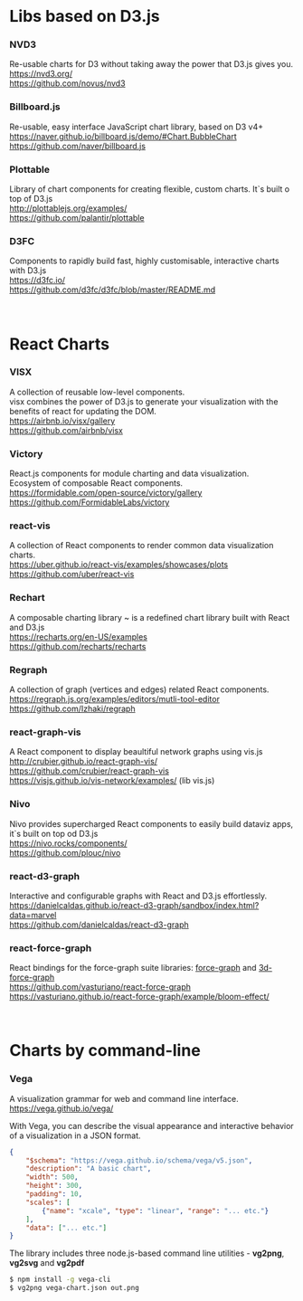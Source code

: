 
<br/>

Libs based on D3.js
===================

### NVD3
Re-usable charts for D3 without taking away the power that D3.js gives you.  
https://nvd3.org/  
https://github.com/novus/nvd3

### Billboard.js
Re-usable, easy interface JavaScript chart library, based on D3 v4+  
https://naver.github.io/billboard.js/demo/#Chart.BubbleChart  
https://github.com/naver/billboard.js

### Plottable
Library of chart components for creating flexible, custom charts. It`s built o top of D3.js  
http://plottablejs.org/examples/  
https://github.com/palantir/plottable

### D3FC
Components to rapidly build fast, highly customisable, interactive charts with D3.js  
https://d3fc.io/  
https://github.com/d3fc/d3fc/blob/master/README.md


<br/>

React Charts
============

### VISX
A collection of reusable low-level components.  
visx combines the power of D3.js to generate your visualization with the benefits of react for updating the DOM.  
https://airbnb.io/visx/gallery  
https://github.com/airbnb/visx

### Victory
React.js components for module charting and data visualization.  
Ecosystem of composable React components.  
https://formidable.com/open-source/victory/gallery  
https://github.com/FormidableLabs/victory

### react-vis
A collection of React components to render common data visualization charts.  
https://uber.github.io/react-vis/examples/showcases/plots  
https://github.com/uber/react-vis

### Rechart
A composable charting library ~ is a redefined chart library built with React and D3.js  
https://recharts.org/en-US/examples  
https://github.com/recharts/recharts

### Regraph
A collection of graph (vertices and edges) related React components.  
https://regraph.js.org/examples/editors/mutli-tool-editor  
https://github.com/Izhaki/regraph

### react-graph-vis
A React component to display beaultiful network graphs using vis.js  
http://crubier.github.io/react-graph-vis/  
https://github.com/crubier/react-graph-vis  
https://visjs.github.io/vis-network/examples/ (lib vis.js)

### Nivo
Nivo provides supercharged React components to easily build dataviz apps, it`s built on top od D3.js  
https://nivo.rocks/components/  
https://github.com/plouc/nivo

### react-d3-graph
Interactive and configurable graphs with React and D3.js effortlessly.  
https://danielcaldas.github.io/react-d3-graph/sandbox/index.html?data=marvel  
https://github.com/danielcaldas/react-d3-graph

### react-force-graph
React bindings for the force-graph suite libraries:
[force-graph](https://github.com/vasturiano/force-graph) and
[3d-force-graph](https://github.com/vasturiano/3d-force-graph)  
https://github.com/vasturiano/react-force-graph  
https://vasturiano.github.io/react-force-graph/example/bloom-effect/


<br/>

Charts by command-line
============

### Vega
A visualization grammar for web and command line interface.  
https://vega.github.io/vega/

With Vega, you can describe the visual appearance and interactive behavior of a visualization in a JSON format.
```json
{
    "$schema": "https://vega.github.io/schema/vega/v5.json",
    "description": "A basic chart",
    "width": 500,
    "height": 300,
    "padding": 10,
    "scales": [
        {"name": "xcale", "type": "linear", "range": "... etc."}
    ],
    "data": ["... etc."]
}
```

The library includes three node.js-based command line utilities - **vg2png**, **vg2svg** and **vg2pdf**
```bash
$ npm install -g vega-cli
$ vg2png vega-chart.json out.png
```

<br/>
